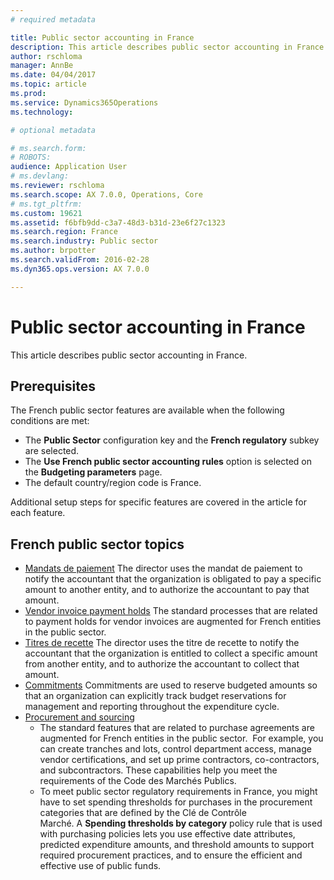 ```yaml
---
# required metadata

title: Public sector accounting in France
description: This article describes public sector accounting in France.
author: rschloma
manager: AnnBe
ms.date: 04/04/2017
ms.topic: article
ms.prod: 
ms.service: Dynamics365Operations
ms.technology: 

# optional metadata

# ms.search.form: 
# ROBOTS: 
audience: Application User
# ms.devlang: 
ms.reviewer: rschloma
ms.search.scope: AX 7.0.0, Operations, Core
# ms.tgt_pltfrm: 
ms.custom: 19621
ms.assetid: f6bfb9dd-c3a7-48d3-b31d-23e6f27c1323
ms.search.region: France
ms.search.industry: Public sector
ms.author: brpotter
ms.search.validFrom: 2016-02-28
ms.dyn365.ops.version: AX 7.0.0

---
```


# Public sector accounting in France

This article describes public sector accounting in France.

Prerequisites
-------------

The French public sector features are available when the following conditions are met:

-   The **Public Sector** configuration key and the **French regulatory** subkey are selected.
-   The **Use French public sector accounting rules** option is selected on the **Budgeting parameters** page.
-   The default country/region code is France.

Additional setup steps for specific features are covered in the article for each feature.

## French public sector topics
-   [Mandats de paiement](emea-fra-mandats-de-paiement.md) The director uses the mandat de paiement to notify the accountant that the organization is obligated to pay a specific amount to another entity, and to authorize the accountant to pay that amount.
-   [Vendor invoice payment holds](emea-fra-vendor-invoice-payment-holds-public-sector.md) The standard processes that are related to payment holds for vendor invoices are augmented for French entities in the public sector.
-   [Titres de recette](emea-fra-titres-de-recette-public-sector.md) The director uses the titre de recette to notify the accountant that the organization is entitled to collect a specific amount from another entity, and to authorize the accountant to collect that amount.
-   [Commitments](emea-fra-commitments-public-sector.md) Commitments are used to reserve budgeted amounts so that an organization can explicitly track budget reservations for management and reporting throughout the expenditure cycle.
-   [Procurement and sourcing](emea-fra-procurement-sourcing-public-sector.md)
    -   The standard features that are related to purchase agreements are augmented for French entities in the public sector.  For example, you can create tranches and lots, control department access, manage vendor certifications, and set up prime contractors, co-contractors, and subcontractors. These capabilities help you meet the requirements of the Code des Marchés Publics.
    -   To meet public sector regulatory requirements in France, you might have to set spending thresholds for purchases in the procurement categories that are defined by the Clé de Contrôle Marché. A **Spending thresholds by category** policy rule that is used with purchasing policies lets you use effective date attributes, predicted expenditure amounts, and threshold amounts to support required procurement practices, and to ensure the efficient and effective use of public funds.



